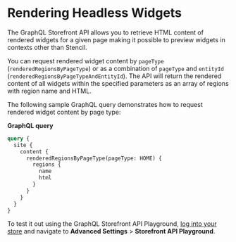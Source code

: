 # Rendering Headless Widgets

The GraphQL Storefront API allows you to retrieve HTML content of rendered widgets for a given page making it possible to preview widgets in contexts other than Stencil.

You can request rendered widget content by `pageType` (`renderedRegionsByPageType`) or as a combination of `pageType` and `entityId` (`renderedRegionsByPageTypeAndEntityId`). The API will return the rendered content of all widgets within the specified parameters as an array of regions with region name and HTML.

The following sample GraphQL query demonstrates how to request rendered widget content by page type:

**GraphQL query**

```graphql
query {
  site {
    content {
      renderedRegionsByPageType(pageType: HOME) {
        regions {
          name
          html
        }
      }
    }
  }
}
```

To test it out using the GraphQL Storefront API Playground, [log into your store](https://login.bigcommerce.com/deep-links/manage) and navigate to **Advanced Settings** > **Storefront API Playground**.

